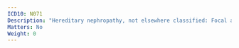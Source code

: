 ```yaml
---
ICD10: N071
Description: "Hereditary nephropathy, not elsewhere classified: Focal and segmental glomerular lesions"
Matters: No
Weight: 0
---
```


